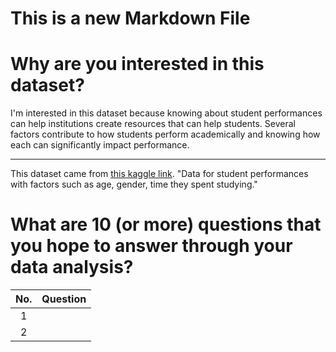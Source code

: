 # This is a new Markdown File


# Why are you interested in this dataset?

I'm interested in this dataset because knowing about student performances can help institutions
create resources that can help students. Several factors contribute to how students perform academically 
and knowing how each can significantly impact performance.

---

This dataset came from [this kaggle link](https://www.kaggle.com/datasets/devansodariya/student-performance-data). "Data for student performances with factors such as age, gender, time they spent studying."

# What are 10 (or more) questions that you hope to answer through your data analysis?

No. | Question
:-:|:-
1 | 
2 | 


